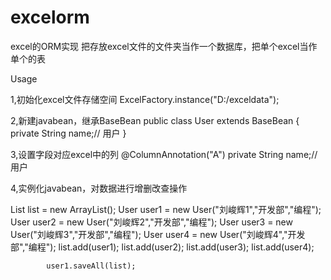 # excelorm
excel的ORM实现
把存放excel文件的文件夹当作一个数据库，把单个excel当作单个的表

Usage

1,初始化excel文件存储空间
ExcelFactory.instance("D:/exceldata");

2,新建javabean，继承BaseBean
public class User extends BaseBean {
private String name;// 用户
}

3,设置字段对应excel中的列
@ColumnAnnotation("A")
	private String name;// 用户
	
4,实例化javabean，对数据进行增删改查操作

List list = new ArrayList();
			User user1 = new User("刘峻辉1","开发部","编程");
			User user2 = new User("刘峻辉2","开发部","编程");
			User user3 = new User("刘峻辉3","开发部","编程");
			User user4 = new User("刘峻辉4","开发部","编程");
			list.add(user1);
			list.add(user2);
			list.add(user3);
			list.add(user4);
			
			user1.saveAll(list);
